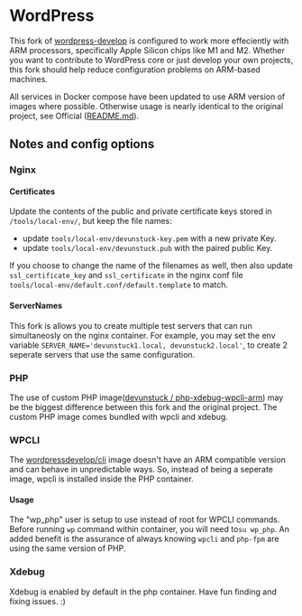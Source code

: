# WordPress

This fork of [wordpress-develop](https://github.com/WordPress/wordpress-develop) is configured to work more effeciently with ARM processors, specifically Apple Silicon chips like M1 and M2.
Whether you want to contribute to WordPress core or just develop your own projects, this fork should help reduce configuration problems on ARM-based machines.

All services in Docker compose have been updated to use ARM version of images where possible. 
Otherwise usage is nearly identical to the original project, see Official ([README.md](https://github.com/WordPress/wordpress-develop/blob/trunk/README.md)).

## Notes and config options

### Nginx

#### Certificates
Update the contents of the public and private certificate keys stored in `/tools/local-env/`, but keep the file names:  
- update `tools/local-env/devunstuck-key.pem` with a new private Key.
- update `tools/local-env/devunstuck.pub` with the paired public Key.

If you choose to change the name of the filenames as well, then also update `ssl_certificate_key` and `ssl_certificate` in the nginx conf file `tools/local-env/default.conf/default.template` to match.

#### ServerNames
This fork is allows you to create multiple test servers that can run simultaneosly on the nginx container.
For example, you may set the env variable `SERVER_NAME='devunstuck1.local, devunstuck2.local'`, to create 2 seperate servers that use the same configuration.


### PHP

The use of custom PHP image([devunstuck / php-xdebug-wpcli-arm](https://hub.docker.com/repository/docker/devunstuck/php-xdebug-wpcli-arm)) may be the biggest difference between this fork and the original project. 
The custom PHP image comes bundled with wpcli and xdebug.


### WPCLI

The [wordpressdevelop/cli](https://registry.hub.docker.com/r/wordpressdevelop/cli#!) image doesn't have an ARM compatible version and can behave in unpredictable ways.
So, instead of being a seperate image, wpcli is installed inside the PHP container. 

#### Usage
The "wp_php" user is setup to use instead of root for WPCLI commands.
Before running `wp` command within container, you will need to`su wp_php`.
An added benefit is the assurance of always knowing `wpcli` and `php-fpm` are using the same version of PHP.


### Xdebug

Xdebug is enabled by default in the php container. 
Have fun finding and fixing issues. :)